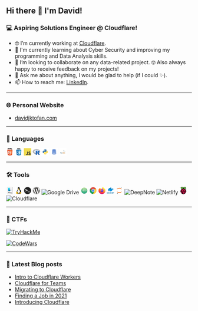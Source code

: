 ## Hi there 👋 I'm David!

### 💻 Aspiring Solutions Engineer @ Cloudflare!

- 🤓 I’m currently working at [Cloudflare](https://www.cloudflare.com/).
- 🌱 I'm currently learning about Cyber Security and improving my programming and Data Analysis skills.
- 👯 I’m looking to collaborate on any data-related project. 🤓 Also always happy to receive feedback on my projects!
- 💬 Ask me about anything, I would be glad to help (if I could ✨).
- 📫 How to reach me: [LinkedIn](https://www.linkedin.com/in/davidtofan/).

* * * 

### 🌐 Personal Website

- [davidjktofan.com](https://davidjktofan.com/)

* * * 

### 🤖 Languages
<div>
  <img alt="HTML" height="20" src="https://raw.githubusercontent.com/github/explore/80688e429a7d4ef2fca1e82350fe8e3517d3494d/topics/html/html.png">
  <img alt="CSS" height="20" src="https://raw.githubusercontent.com/github/explore/80688e429a7d4ef2fca1e82350fe8e3517d3494d/topics/css/css.png">
  <img alt="JavaScript" height="20" src="https://raw.githubusercontent.com/github/explore/80688e429a7d4ef2fca1e82350fe8e3517d3494d/topics/javascript/javascript.png">
  <img alt="R" height="20" src="https://raw.githubusercontent.com/github/explore/80688e429a7d4ef2fca1e82350fe8e3517d3494d/topics/r/r.png">
  <img alt="Python" height="20" src="https://raw.githubusercontent.com/github/explore/80688e429a7d4ef2fca1e82350fe8e3517d3494d/topics/python/python.png">
  <img alt="SQL" height="20" src="https://raw.githubusercontent.com/github/explore/80688e429a7d4ef2fca1e82350fe8e3517d3494d/topics/sql/sql.png">
  <img alt="MySQL" height="20" src="https://raw.githubusercontent.com/github/explore/80688e429a7d4ef2fca1e82350fe8e3517d3494d/topics/mysql/mysql.png">
</div>

* * * 

### 🛠️ Tools
<div>
  <img alt="MacOS" height="20" src="https://raw.githubusercontent.com/github/explore/80688e429a7d4ef2fca1e82350fe8e3517d3494d/topics/macos/macos.png">
  <img alt="Linux" height="20" src="https://raw.githubusercontent.com/github/explore/80688e429a7d4ef2fca1e82350fe8e3517d3494d/topics/linux/linux.png">
  <img alt="Terminal" height="20" src="https://raw.githubusercontent.com/github/explore/d92924b1d925bb134e308bd29c9de6c302ed3beb/topics/terminal/terminal.png">
  <img alt="Wordpress" height="20" src="https://raw.githubusercontent.com/github/explore/80688e429a7d4ef2fca1e82350fe8e3517d3494d/topics/wordpress/wordpress.png">
  <img alt="Google Drive" height="20" src="https://ssl.gstatic.com/images/branding/product/2x/drive_2020q4_48dp.png">
  <img alt="Atom" height="20" src="https://raw.githubusercontent.com/github/explore/80688e429a7d4ef2fca1e82350fe8e3517d3494d/topics/atom/atom.png">
  <img alt="Chrome" height="20" src="https://raw.githubusercontent.com/github/explore/80688e429a7d4ef2fca1e82350fe8e3517d3494d/topics/chrome/chrome.png">
  <img alt="Firefox" height="20" src="https://raw.githubusercontent.com/github/explore/728542e0d33f83720614f61923a9cb424264db23/topics/firefox/firefox.png">
  <img alt="Docker" height="20" src="https://raw.githubusercontent.com/github/explore/80688e429a7d4ef2fca1e82350fe8e3517d3494d/topics/docker/docker.png">
  <img alt="Jupyter Notebook" height="20" src="https://raw.githubusercontent.com/github/explore/80688e429a7d4ef2fca1e82350fe8e3517d3494d/topics/jupyter-notebook/jupyter-notebook.png">
  <img alt="DeepNote" height="20" src="https://deepnote.com/static/landing/logo.svg">
  <img alt="Netlify" height="20" src="https://www.netlify.com/img/press/logos/logomark.svg">
  <img alt="Raspberry Pi" height="20" src="https://raw.githubusercontent.com/github/explore/80688e429a7d4ef2fca1e82350fe8e3517d3494d/topics/raspberry-pi/raspberry-pi.png">
  <img alt="Cloudflare" height="22" src="https://www.vectorlogo.zone/logos/cloudflare/cloudflare-icon.svg">
</div>

* * * 

### 🏁 CTFs

<a rel="external" href="https://tryhackme.com/p/davidjktofan" target="_blank"><img src="https://tryhackme-badges.s3.amazonaws.com/davidjktofan.png" alt="TryHackMe"></a>

<a rel="external" href="https://www.codewars.com/users/DavidJKTofan/" target="_blank"><img src="https://www.codewars.com/users/DavidJKTofan/badges/large" alt="CodeWars"></a>

* * * 

### 📙 Latest Blog posts
<!-- BLOG-POST-LIST:START -->
- [Intro to Cloudflare Workers](https://davidtofan.com/post/cloudflare-workers/)
- [Cloudflare for Teams](https://davidtofan.com/post/cloudflare-for-teams/)
- [Migrating to Cloudflare](https://davidtofan.com/post/migrating-to-cloudflare/)
- [Finding a Job in 2021](https://davidtofan.com/post/job-opportunities/)
- [Introducing Cloudflare](https://davidtofan.com/post/cloudflare-security/)
<!-- BLOG-POST-LIST:END -->
